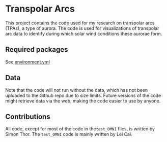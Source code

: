 # Transpolar Arcs
This project contains the code used for my research on transpolar arcs (TPAs), a type of aurora.
The code is used for visualizations of transpolar arc data to identify during which solar wind conditions these aurorae form.

## Required packages
See [environment.yml](environment.yml)

## Data
Note that the code will not run without the data, which has not been uploaded to the Github repo due to size limits.
Future versions of the code might retrieve data via the web, making the code easier to use by anyone.

## Contributions
All code, except for most of the code in the`test_OMNI` files, is written by Simon Thor. The `test_OMNI` code is mainly written by Lei Cai.

